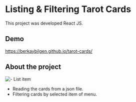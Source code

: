 # Listing & Filtering Tarot Cards

This project was developed React JS.

## Demo

https://berkaybilgen.github.io/tarot-cards/

## About the project

![- List item](https://res.cloudinary.com/dlwkimxcx/image/upload/v1670528698/tarot-cards-1_vrliio.png)

 - Reading the cards from a json file.
 - Filtering cards by selected item of menu.
